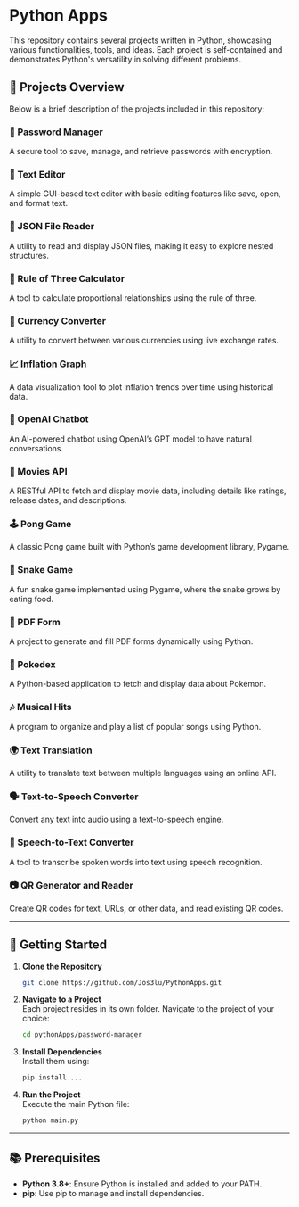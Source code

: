 # Python Apps

This repository contains several projects written in Python, showcasing various functionalities, tools, and ideas. Each project is self-contained and demonstrates Python's versatility in solving different problems.

## 📂 Projects Overview

Below is a brief description of the projects included in this repository:

### 🔑 Password Manager
A secure tool to save, manage, and retrieve passwords with encryption.

### 📝 Text Editor
A simple GUI-based text editor with basic editing features like save, open, and format text.

### 📁 JSON File Reader
A utility to read and display JSON files, making it easy to explore nested structures.

### 📐 Rule of Three Calculator
A tool to calculate proportional relationships using the rule of three.

### 💱 Currency Converter
A utility to convert between various currencies using live exchange rates.

### 📈 Inflation Graph
A data visualization tool to plot inflation trends over time using historical data.

### 🤖 OpenAI Chatbot
An AI-powered chatbot using OpenAI’s GPT model to have natural conversations.

### 🎥 Movies API
A RESTful API to fetch and display movie data, including details like ratings, release dates, and descriptions.

### 🕹 Pong Game
A classic Pong game built with Python’s game development library, Pygame.

### 🐍 Snake Game
A fun snake game implemented using Pygame, where the snake grows by eating food.

### 📄 PDF Form
A project to generate and fill PDF forms dynamically using Python.

### 🧬 Pokedex
A Python-based application to fetch and display data about Pokémon.

### 🎶 Musical Hits
A program to organize and play a list of popular songs using Python.

### 🌍 Text Translation
A utility to translate text between multiple languages using an online API.

### 🗣 Text-to-Speech Converter
Convert any text into audio using a text-to-speech engine.

### 🎤 Speech-to-Text Converter
A tool to transcribe spoken words into text using speech recognition.

### 📷 QR Generator and Reader
Create QR codes for text, URLs, or other data, and read existing QR codes.

---

## 🚀 Getting Started

1. **Clone the Repository**
   ```bash
   git clone https://github.com/Jos3lu/PythonApps.git
2. **Navigate to a Project**
   <br>Each project resides in its own folder. Navigate to the project of your choice:
   ```bash
   cd pythonApps/password-manager
3. **Install Dependencies**
   <br>Install them using:
   ```bash
   pip install ...
5. **Run the Project**
   <br>Execute the main Python file:
   ```bash
   python main.py

---

## 📚 Prerequisites

- **Python 3.8+**: Ensure Python is installed and added to your PATH.
- **pip**: Use pip to manage and install dependencies.
